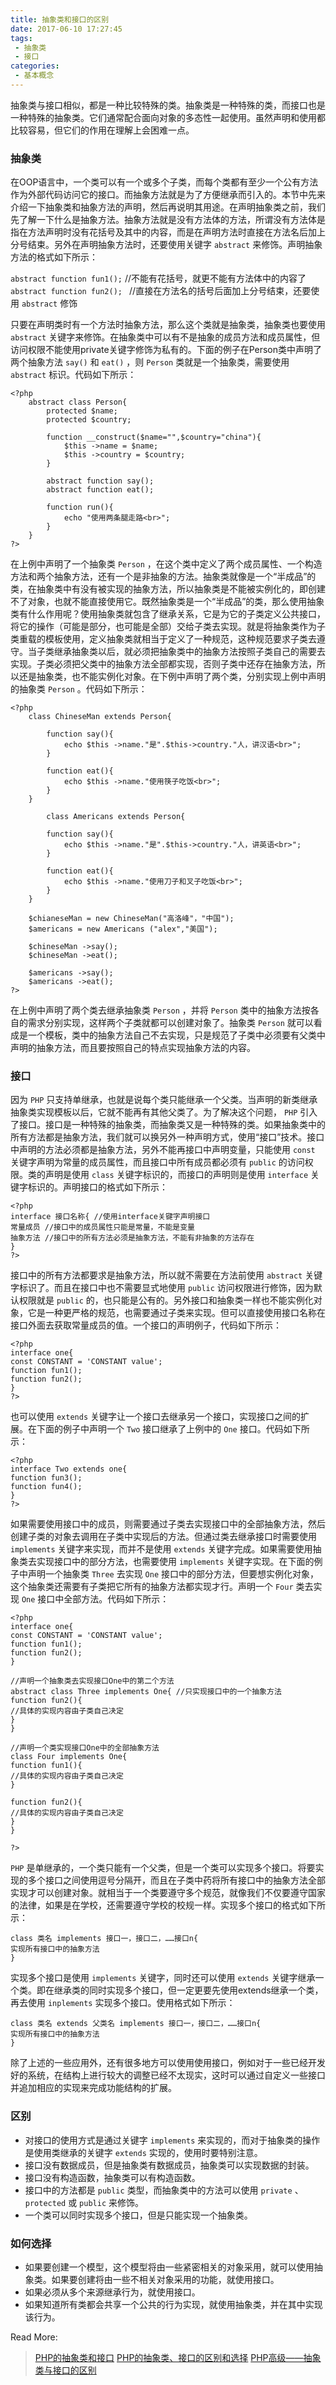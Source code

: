 ```yaml
---
title: 抽象类和接口的区别
date: 2017-06-10 17:27:45
tags:
 - 抽象类
 - 接口
categories:
 - 基本概念
---
```


抽象类与接口相似，都是一种比较特殊的类。抽象类是一种特殊的类，而接口也是一种特殊的抽象类。它们通常配合面向对象的多态性一起使用。虽然声明和使用都比较容易，但它们的作用在理解上会困难一点。

### 抽象类

在OOP语言中，一个类可以有一个或多个子类，而每个类都有至少一个公有方法作为外部代码访问它的接口。而抽象方法就是为了方便继承而引入的。本节中先来介绍一下抽象类和抽象方法的声明，然后再说明其用途。在声明抽象类之前，我们先了解一下什么是抽象方法。抽象方法就是没有方法体的方法，所谓没有方法体是指在方法声明时没有花括号及其中的内容，而是在声明方法时直接在方法名后加上分号结束。另外在声明抽象方法时，还要使用关键字 `abstract` 来修饰。声明抽象方法的格式如下所示：

`abstract function fun1();` //不能有花括号，就更不能有方法体中的内容了
`abstract function fun2(); ` //直接在方法名的括号后面加上分号结束，还要使用 `abstract` 修饰

只要在声明类时有一个方法时抽象方法，那么这个类就是抽象类，抽象类也要使用 `abstract` 关键字来修饰。在抽象类中可以有不是抽象的成员方法和成员属性，但访问权限不能使用private关键字修饰为私有的。下面的例子在Person类中声明了两个抽象方法 `say()` 和 `eat()` ，则 `Person` 类就是一个抽象类，需要使用 `abstract` 标识。代码如下所示：

```
<?php
    abstract class Person{
        protected $name;
        protected $country;
 
        function __construct($name="",$country="china"){
            $this ->name = $name;
            $this ->country = $country;
        }
 
        abstract function say();
        abstract function eat();
 
        function run(){
            echo "使用两条腿走路<br>";
        }
    }
?>
```

在上例中声明了一个抽象类 `Person` ，在这个类中定义了两个成员属性、一个构造方法和两个抽象方法，还有一个是非抽象的方法。抽象类就像是一个“半成品”的类，在抽象类中有没有被实现的抽象方法，所以抽象类是不能被实例化的，即创建不了对象，也就不能直接使用它。既然抽象类是一个“半成品”的类，那么使用抽象类有什么作用呢？使用抽象类就包含了继承关系，它是为它的子类定义公共接口，将它的操作（可能是部分，也可能是全部）交给子类去实现。就是将抽象类作为子类重载的模板使用，定义抽象类就相当于定义了一种规范，这种规范要求子类去遵守。当子类继承抽象类以后，就必须把抽象类中的抽象方法按照子类自己的需要去实现。子类必须把父类中的抽象方法全部都实现，否则子类中还存在抽象方法，所以还是抽象类，也不能实例化对象。在下例中声明了两个类，分别实现上例中声明的抽象类 `Person` 。代码如下所示：

```
<?php
    class ChineseMan extends Person{
 
        function say(){
            echo $this ->name."是".$this->country."人，讲汉语<br>";    
        }
 
        function eat(){
            echo $this ->name."使用筷子吃饭<br>";
        }
    }
 
        class Americans extends Person{
 
        function say(){
            echo $this ->name."是".$this->country."人，讲英语<br>";    
        }
 
        function eat(){
            echo $this ->name."使用刀子和叉子吃饭<br>";
        }
    }
 
    $chianeseMan = new ChineseMan("高洛峰"，"中国");
    $americans = new Americans ("alex","美国");
 
    $chineseMan ->say();
    $chineseMan ->eat();
 
    $americans ->say();
    $americans ->eat();
?>
```

在上例中声明了两个类去继承抽象类 `Person` ，并将 `Person` 类中的抽象方法按各自的需求分别实现，这样两个子类就都可以创建对象了。抽象类 `Person` 就可以看成是一个模板，类中的抽象方法自己不去实现，只是规范了子类中必须要有父类中声明的抽象方法，而且要按照自己的特点实现抽象方法的内容。

### 接口

因为 `PHP` 只支持单继承，也就是说每个类只能继承一个父类。当声明的新类继承抽象类实现模板以后，它就不能再有其他父类了。为了解决这个问题， `PHP` 引入了接口。接口是一种特殊的抽象类，而抽象类又是一种特殊的类。如果抽象类中的所有方法都是抽象方法，我们就可以换另外一种声明方式，使用“接口”技术。接口中声明的方法必须都是抽象方法，另外不能再接口中声明变量，只能使用 `const` 关键字声明为常量的成员属性，而且接口中所有成员都必须有 `public` 的访问权限。类的声明是使用 `class` 关键字标识的，而接口的声明则是使用 `interface` 关键字标识的。声明接口的格式如下所示：

```
<?php
interface 接口名称{ //使用interface关键字声明接口
常量成员 //接口中的成员属性只能是常量，不能是变量
抽象方法 //接口中的所有方法必须是抽象方法，不能有非抽象的方法存在
}
?>
```

接口中的所有方法都要求是抽象方法，所以就不需要在方法前使用 `abstract` 关键字标识了。而且在接口中也不需要显式地使用 `public` 访问权限进行修饰，因为默认权限就是 `public` 的，也只能是公有的。另外接口和抽象类一样也不能实例化对象，它是一种更严格的规范，也需要通过子类来实现。但可以直接使用接口名称在接口外面去获取常量成员的值。一个接口的声明例子，代码如下所示：

```
<?php
interface one{
const CONSTANT = 'CONSTANT value';
function fun1();
function fun2();
}
?>
```

也可以使用 `extends` 关键字让一个接口去继承另一个接口，实现接口之间的扩展。在下面的例子中声明一个 `Two` 接口继承了上例中的 `One` 接口。代码如下所示：

```
<?php
interface Two extends one{
function fun3();
function fun4();
}
?>
```

如果需要使用接口中的成员，则需要通过子类去实现接口中的全部抽象方法，然后创建子类的对象去调用在子类中实现后的方法。但通过类去继承接口时需要使用 `implements` 关键字来实现，而并不是使用 `extends` 关键字完成。如果需要使用抽象类去实现接口中的部分方法，也需要使用 `implements` 关键字实现。在下面的例子中声明一个抽象类 `Three` 去实现 `One` 接口中的部分方法，但要想实例化对象，这个抽象类还需要有子类把它所有的抽象方法都实现才行。声明一个 `Four` 类去实现 `One` 接口中全部方法。代码如下所示：

```
<?php
interface one{
const CONSTANT = 'CONSTANT value';
function fun1();
function fun2();
}
 
//声明一个抽象类去实现接口One中的第二个方法
abstract class Three implements One{ //只实现接口中的一个抽象方法
function fun2(){
//具体的实现内容由子类自己决定
}
}
 
//声明一个类实现接口One中的全部抽象方法
class Four implements One{
function fun1(){
//具体的实现内容由子类自己决定
}
 
function fun2(){
//具体的实现内容由子类自己决定
}
}
 
?>
```

`PHP` 是单继承的，一个类只能有一个父类，但是一个类可以实现多个接口。将要实现的多个接口之间使用逗号分隔开，而且在子类中药将所有接口中的抽象方法全部实现才可以创建对象。就相当于一个类要遵守多个规范，就像我们不仅要遵守国家的法律，如果是在学校，还需要遵守学校的校规一样。实现多个接口的格式如下所示：

```
class 类名 implements 接口一，接口二，……接口n{
实现所有接口中的抽象方法
}

```

实现多个接口是使用 `implements` 关键字，同时还可以使用 `extends` 关键字继承一个类。即在继承类的同时实现多个接口，但一定更要先使用extends继承一个类，再去使用 `inplements` 实现多个接口。使用格式如下所示：

```
class 类名 extends 父类名 implements 接口一，接口二，……接口n{
实现所有接口中的抽象方法
}
```

除了上述的一些应用外，还有很多地方可以使用使用接口，例如对于一些已经开发好的系统，在结构上进行较大的调整已经不太现实，这时可以通过自定义一些接口并追加相应的实现来完成功能结构的扩展。

### 区别

- 对接口的使用方式是通过关键字 `implements` 来实现的，而对于抽象类的操作是使用类继承的关键字 `extends` 实现的，使用时要特别注意。
- 接口没有数据成员，但是抽象类有数据成员，抽象类可以实现数据的封装。
- 接口没有构造函数，抽象类可以有构造函数。
- 接口中的方法都是 `public` 类型，而抽象类中的方法可以使用 `private` 、 `protected` 或 `public` 来修饰。
- 一个类可以同时实现多个接口，但是只能实现一个抽象类。

### 如何选择

- 如果要创建一个模型，这个模型将由一些紧密相关的对象采用，就可以使用抽象类。如果要创建将由一些不相关对象采用的功能，就使用接口。
- 如果必须从多个来源继承行为，就使用接口。
- 如果知道所有类都会共享一个公共的行为实现，就使用抽象类，并在其中实现该行为。



Read More:

> [PHP的抽象类和接口](http://www.cnblogs.com/ncong/p/3901173.html)  [PHP的抽象类、接口的区别和选择](http://blog.csdn.net/fanteathy/article/details/7309966)  [PHP高级——抽象类与接口的区别](http://www.cnblogs.com/picaso/archive/2012/10/05/2711865.html) 